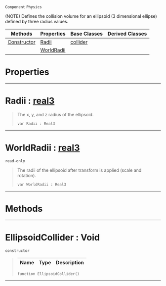  `Component` `Physics`



(NOTE) Defines the collision volume for an ellipsoid (3 dimensional ellipse) defined by three radius values.

|Methods|Properties|Base Classes|Derived Classes|
|---|---|---|---|
|[ Constructor](https://github.com/zeroengineteam/ZeroDocs/code_reference/class_reference/ellipsoidcollider.markdown#ellipsoidcollider-void)|[ Radii](https://github.com/zeroengineteam/ZeroDocs/code_reference/class_reference/ellipsoidcollider.markdown#radii-zero-engine-docume)|[collider](https://github.com/zeroengineteam/ZeroDocs/code_reference/class_reference/collider.markdown)| |
| |[ WorldRadii](https://github.com/zeroengineteam/ZeroDocs/code_reference/class_reference/ellipsoidcollider.markdown#worldradii-zero-engine-d)| | |


 #  Properties


---  
 #  Radii : [real3](https://github.com/zeroengineteam/ZeroDocs/code_reference/zilch_base_types/real3.markdown)

> The x, y, and z radius of the ellipsoid.
> ``` lang=cpp, name=Zilch
> var Radii : Real3


---  
 #  WorldRadii : [real3](https://github.com/zeroengineteam/ZeroDocs/code_reference/zilch_base_types/real3.markdown)

 `read-only`

> The radii of the ellipsoid after transform is applied (scale and rotation).
> ``` lang=cpp, name=Zilch
> var WorldRadii : Real3


---  
 #  Methods


---  
 #  EllipsoidCollider : Void

 `constructor`

> 
> |Name|Type|Description|
> |---|---|---|
> ``` lang=cpp, name=Zilch
> function EllipsoidCollider()
> ``` 


---  
 

 